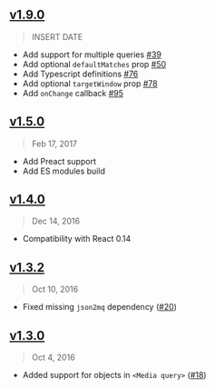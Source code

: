 ## [v1.9.0]
> INSERT DATE

- Add support for multiple queries [#39](https://github.com/ReactTraining/react-media/pull/39)
- Add optional `defaultMatches` prop [#50](https://github.com/ReactTraining/react-media/pull/50)
- Add Typescript definitions [#76](https://github.com/ReactTraining/react-media/pull/76)
- Add optional `targetWindow` prop [#78](https://github.com/ReactTraining/react-media/pull/78)
- Add `onChange` callback [#95](https://github.com/ReactTraining/react-media/pull/95)

[v1.9.0]: https://github.com/ReactTraining/react-media/compare/v1.5.0...v1.9.0

## [v1.5.0]
> Feb 17, 2017

- Add Preact support
- Add ES modules build

[v1.5.0]: https://github.com/ReactTraining/react-media/compare/v1.4.0...v1.5.0

## [v1.4.0]
> Dec 14, 2016

- Compatibility with React 0.14

[v1.4.0]: https://github.com/ReactTraining/react-media/compare/v1.3.2...v1.4.0

## [v1.3.2]
> Oct 10, 2016

- Fixed missing `json2mq` dependency ([#20])

[v1.3.2]: https://github.com/ReactTraining/react-media/compare/v1.3.0...v1.3.2
[#20]: https://github.com/ReactTraining/react-media/pull/20

## [v1.3.0]
> Oct 4, 2016

- Added support for objects in `<Media query>` ([#18])

[v1.3.0]: https://github.com/ReactTraining/react-media/compare/v1.2.2...v1.3.0
[#18]: https://github.com/ReactTraining/react-media/pull/18
